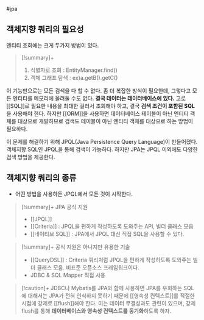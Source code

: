 #jpa 

## 객체지향 쿼리의 필요성
엔티티 조회에는 크게 두가지 방법이 있다.

> [!summary]+ 
> 1. 식별자로 조회 : EntityManager.find()
> 2. 객체 그래프 탐색 : ex)a.getB().getC()

이 기능만으로는 모든 검색을 다 할 수 없다. 좀 더 복잡한 방식이 필요한데, 그렇다고 모든 엔티티를 메모리에 올려둘 수도 없다. **결국 데이터는 데이터베이스에 있다.** 고로 [[SQL]]로 필요한 내용을 최대한 걸러서 조회해야 하고, 결국 **검색 조건이 포함된 SQL**을 사용해야 한다. 하지만 [[ORM]]을 사용하면 데이터베이스 테이블이 아닌 엔티티 객체를 대상으로 개발하므로 검색도 테이블이 아닌 엔티티 객체를 대상으로 하는 방법이 필요하다.

이 문제를 해결하기 위해 JPQL(Java Persistence Query Language)이 만들어졌다. 객체지향 SQL인 JPQL을 통해 검색이 가능하다. 하지만 JPA는 JPQL 이외에도 다양한 검색 방법을 제공한다.

## 객체지향 쿼리의 종류
+ 어떤 방법을 사용하든 JPQL에서 모든 것이 시작한다.

> [!summary]+ JPA 공식 지원
> + [[JPQL]]
> + [[Criteria]] : JPQL을 편하게 작성하도록 도와주는 API, 빌더 클래스 모음
> + [[네이티브 SQL]] : JPA에서 JPQL 대신 직접 SQL을 사용할 수 있다.

> [!summary]+ 공식 지원은 아니지만 유용한 기술
> + [[QueryDSL]] : Criteria 쿼리처럼 JPQL을 편하게 작성하도록 도와주는 빌더 클래스 모음. 비표준 오픈소스 프레임워크이다.
> + JDBC & SQL Mapper 직접 사용


> [!caution]+ 
> JDBC나 Mybatis를 JPA와 함께 사용하면 JPA를 우회하는 SQL에 대해서는 JPA가 전혀 인식하지 못하기 때문에 [[영속성 컨텍스트]]를 적절한 시점에 강제로 [[flush]]해야 한다.  이는 데이터 무결성과도 관련이 있으며, 강제 flush를 통해 **데이터베이스와 영속성 컨텍스트를 동기화**하도록 하자.